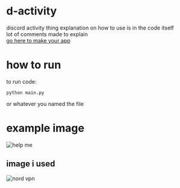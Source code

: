 # d-activity
discord activity thing
explanation on how to use is in the code itself<br>
lot of comments made to explain<br>
[go here to make your app](https://discord.dev)
<br>
# how to run

to run code:
```
python main.py
```
or whatever you named the file
<br>
# example image

![help me](https://raw.githubusercontent.com/user2GX/d-activity/refs/heads/main/images/example.png)
## image i used

![nord vpn](https://raw.githubusercontent.com/user2GX/d-activity/refs/heads/main/images/nv.png)

